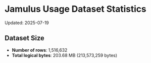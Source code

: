 # Jamulus Usage Dataset Statistics

Updated: 2025-07-19

## Dataset Size
- **Number of rows**: 1,516,632
- **Total logical bytes**: 203.68 MB (213,573,259 bytes)
